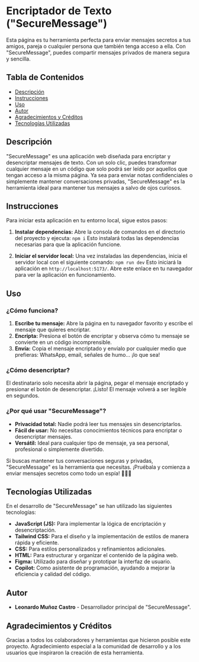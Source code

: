 # Encriptador de Texto ("SecureMessage")

Esta página es tu herramienta perfecta para enviar mensajes secretos a tus amigos, pareja o cualquier persona que también tenga acceso a ella. Con "SecureMessage", puedes compartir mensajes privados de manera segura y sencilla.

## Tabla de Contenidos

- [Descripción](#descripción)
- [Instrucciones](#instrucciones)
- [Uso](#uso)
- [Autor](#autor)
- [Agradecimientos y Créditos](#agradecimientos-y-créditos)
- [Tecnologías Utilizadas](#tecnologías-utilizadas)

## Descripción

"SecureMessage" es una aplicación web diseñada para encriptar y desencriptar mensajes de texto. Con un solo clic, puedes transformar cualquier mensaje en un código que solo podrá ser leído por aquellos que tengan acceso a la misma página. Ya sea para enviar notas confidenciales o simplemente mantener conversaciones privadas, "SecureMessage" es la herramienta ideal para mantener tus mensajes a salvo de ojos curiosos.

## Instrucciones

Para iniciar esta aplicación en tu entorno local, sigue estos pasos:

1. **Instalar dependencias:** Abre la consola de comandos en el directorio del proyecto y ejecuta: `npm i`
   Esto instalará todas las dependencias necesarias para que la aplicación funcione.

2. **Iniciar el servidor local:** Una vez instaladas las dependencias, inicia el servidor local con el siguiente comando: `npm run dev`
   Esto iniciará la aplicación en `http://localhost:5173/`. Abre este enlace en tu navegador para ver la aplicación en funcionamiento.

## Uso

### ¿Cómo funciona?

1. **Escribe tu mensaje:** Abre la página en tu navegador favorito y escribe el mensaje que quieres encriptar.
2. **Encripta:** Presiona el botón de encriptar y observa cómo tu mensaje se convierte en un código incomprensible.
3. **Envía:** Copia el mensaje encriptado y envíalo por cualquier medio que prefieras: WhatsApp, email, señales de humo... ¡lo que sea!

### ¿Cómo desencriptar?

El destinatario solo necesita abrir la página, pegar el mensaje encriptado y presionar el botón de desencriptar. ¡Listo! El mensaje volverá a ser legible en segundos.

### ¿Por qué usar "SecureMessage"?

- **Privacidad total:** Nadie podrá leer tus mensajes sin desencriptarlos.
- **Fácil de usar:** No necesitas conocimientos técnicos para encriptar o desencriptar mensajes.
- **Versátil:** Ideal para cualquier tipo de mensaje, ya sea personal, profesional o simplemente divertido.

Si buscas mantener tus conversaciones seguras y privadas, "SecureMessage" es la herramienta que necesitas. ¡Pruébala y comienza a enviar mensajes secretos como todo un espía! 🕵️‍♂️📱

## Tecnologías Utilizadas

En el desarrollo de "SecureMessage" se han utilizado las siguientes tecnologías:

- **JavaScript (JS):** Para implementar la lógica de encriptación y desencriptación.
- **Tailwind CSS:** Para el diseño y la implementación de estilos de manera rápida y eficiente.
- **CSS:** Para estilos personalizados y refinamientos adicionales.
- **HTML:** Para estructurar y organizar el contenido de la página web.
- **Figma:** Utilizado para diseñar y prototipar la interfaz de usuario.
- **Copilot:** Como asistente de programación, ayudando a mejorar la eficiencia y calidad del código.

## Autor

- **Leonardo Muñoz Castro** - Desarrollador principal de "SecureMessage".

## Agradecimientos y Créditos

Gracias a todos los colaboradores y herramientas que hicieron posible este proyecto. Agradecimiento especial a la comunidad de desarrollo y a los usuarios que inspiraron la creación de esta herramienta.
